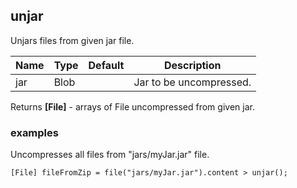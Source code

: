 ## unjar

Unjars files from given jar file.

| Name | Type | Default | Description             |
|------|------|---------|-------------------------|
| jar  | Blob |         | Jar to be uncompressed. |

Returns __[File]__ - arrays of File uncompressed from given jar.

### examples
Uncompresses all files from "jars/myJar.jar" file.

```
[File] fileFromZip = file("jars/myJar.jar").content > unjar();
```

